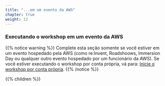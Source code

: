 ```yaml
---
title: "...em um evento da AWS"
chapter: true
weight: 12
---
```


### Executando o workshop em um evento da AWS

{{% notice warning %}}
Complete esta seção somente se você estiver em um evento hospedado pela AWS (como re:Invent, Roadshoows, Immersion Day ou qualquer outro evento hospedado por um funcionário da AWS). Se você
estiver executando o workshop por conta própria, vá para: [Inicie o workshop por conta própria](../self_paced/).
{{% /notice %}}

{{% children %}}